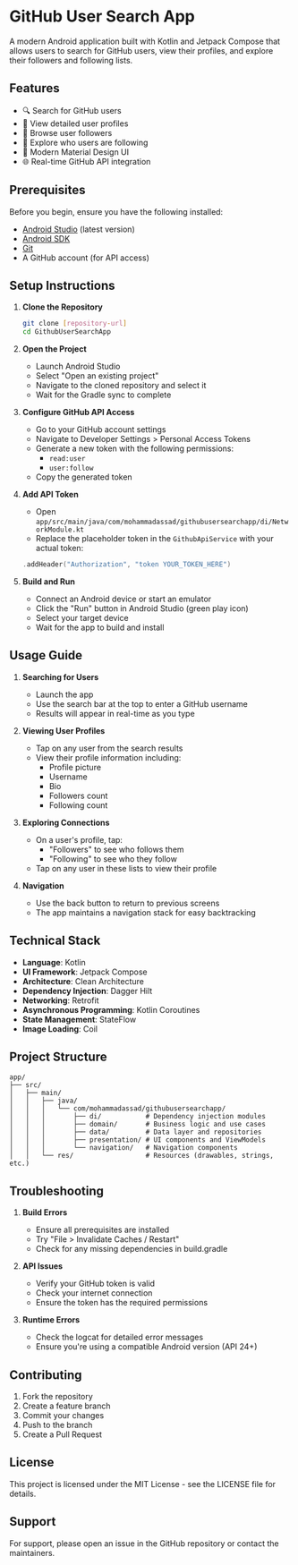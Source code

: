 # GitHub User Search App

A modern Android application built with Kotlin and Jetpack Compose that allows users to search for GitHub users, view their profiles, and explore their followers and following lists.

## Features

- 🔍 Search for GitHub users
- 👤 View detailed user profiles
- 👥 Browse user followers
- 🤝 Explore who users are following
- 🎨 Modern Material Design UI
- 🌐 Real-time GitHub API integration

## Prerequisites

Before you begin, ensure you have the following installed:

- [Android Studio](https://developer.android.com/studio) (latest version)
- [Android SDK](https://developer.android.com/studio/releases/platforms)
- [Git](https://git-scm.com/downloads)
- A GitHub account (for API access)

## Setup Instructions

1. **Clone the Repository**
   ```bash
   git clone [repository-url]
   cd GithubUserSearchApp
   ```

2. **Open the Project**
   - Launch Android Studio
   - Select "Open an existing project"
   - Navigate to the cloned repository and select it
   - Wait for the Gradle sync to complete

3. **Configure GitHub API Access**
   - Go to your GitHub account settings
   - Navigate to Developer Settings > Personal Access Tokens
   - Generate a new token with the following permissions:
     - `read:user`
     - `user:follow`
   - Copy the generated token

4. **Add API Token**
   - Open `app/src/main/java/com/mohammadassad/githubusersearchapp/di/NetworkModule.kt`
   - Replace the placeholder token in the `GithubApiService` with your actual token:
   ```kotlin
   .addHeader("Authorization", "token YOUR_TOKEN_HERE")
   ```

5. **Build and Run**
   - Connect an Android device or start an emulator
   - Click the "Run" button in Android Studio (green play icon)
   - Select your target device
   - Wait for the app to build and install

## Usage Guide

1. **Searching for Users**
   - Launch the app
   - Use the search bar at the top to enter a GitHub username
   - Results will appear in real-time as you type

2. **Viewing User Profiles**
   - Tap on any user from the search results
   - View their profile information including:
     - Profile picture
     - Username
     - Bio
     - Followers count
     - Following count

3. **Exploring Connections**
   - On a user's profile, tap:
     - "Followers" to see who follows them
     - "Following" to see who they follow
   - Tap on any user in these lists to view their profile

4. **Navigation**
   - Use the back button to return to previous screens
   - The app maintains a navigation stack for easy backtracking

## Technical Stack

- **Language**: Kotlin
- **UI Framework**: Jetpack Compose
- **Architecture**: Clean Architecture
- **Dependency Injection**: Dagger Hilt
- **Networking**: Retrofit
- **Asynchronous Programming**: Kotlin Coroutines
- **State Management**: StateFlow
- **Image Loading**: Coil

## Project Structure

```
app/
├── src/
│   ├── main/
│   │   ├── java/
│   │   │   └── com/mohammadassad/githubusersearchapp/
│   │   │       ├── di/           # Dependency injection modules
│   │   │       ├── domain/       # Business logic and use cases
│   │   │       ├── data/         # Data layer and repositories
│   │   │       ├── presentation/ # UI components and ViewModels
│   │   │       └── navigation/   # Navigation components
│   │   └── res/                  # Resources (drawables, strings, etc.)
```

## Troubleshooting

1. **Build Errors**
   - Ensure all prerequisites are installed
   - Try "File > Invalidate Caches / Restart"
   - Check for any missing dependencies in build.gradle

2. **API Issues**
   - Verify your GitHub token is valid
   - Check your internet connection
   - Ensure the token has the required permissions

3. **Runtime Errors**
   - Check the logcat for detailed error messages
   - Ensure you're using a compatible Android version (API 24+)

## Contributing

1. Fork the repository
2. Create a feature branch
3. Commit your changes
4. Push to the branch
5. Create a Pull Request

## License

This project is licensed under the MIT License - see the LICENSE file for details.

## Support

For support, please open an issue in the GitHub repository or contact the maintainers. 
